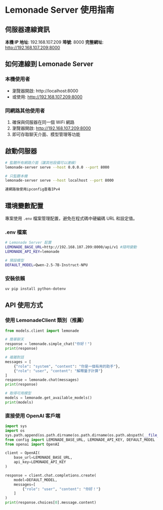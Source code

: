 # Lemonade Server 使用指南

## 伺服器連線資訊

**本機 IP 地址**: 192.168.107.209
**埠號**: 8000
**完整網址**: http://192.168.107.209:8000

## 如何連線到 Lemonade Server

### 本機使用者
- 瀏覽器開啟: http://localhost:8000
- 或使用: http://192.168.107.209:8000

### 同網路其他使用者
1. 確保與伺服器在同一個 WiFi 網路
2. 瀏覽器開啟: http://192.168.107.209:8000
3. 即可存取聊天介面、模型管理等功能

## 啟動伺服器

```bash
# 監聽所有網路介面（讓其他設備可以連線）
lemonade-server serve --host 0.0.0.0 --port 8000

# 只監聽本機
lemonade-server serve --host localhost --port 8000

連網路後使用ipconfig查看IPv4
```

## 環境變數配置

專案使用 `.env` 檔案管理配置，避免在程式碼中硬編碼 URL 和設定值。

### .env 檔案
```bash
# Lemonade Server 配置
LEMONADE_BASE_URL=http://192.168.107.209:8000/api/v1 #隨時變動
LEMONADE_API_KEY=lemonade

# 預設模型
DEFAULT_MODEL=Qwen-2.5-7B-Instruct-NPU
```

### 安裝依賴
```bash
uv pip install python-dotenv
```

## API 使用方式

### 使用 LemonadeClient 類別（推薦）
```python
from models.client import lemonade

# 簡單聊天
response = lemonade.simple_chat("你好！")
print(response)

# 複雜對話
messages = [
    {"role": "system", "content": "你是一個有用的助手"},
    {"role": "user", "content": "解釋量子計算"}
]
response = lemonade.chat(messages)
print(response)

# 取得可用模型
models = lemonade.get_available_models()
print(models)
```

### 直接使用 OpenAI 客戶端
```python
import sys
import os
sys.path.append(os.path.dirname(os.path.dirname(os.path.abspath(__file__))))
from config import LEMONADE_BASE_URL, LEMONADE_API_KEY, DEFAULT_MODEL
from openai import OpenAI

client = OpenAI(
    base_url=LEMONADE_BASE_URL,
    api_key=LEMONADE_API_KEY
)

response = client.chat.completions.create(
    model=DEFAULT_MODEL,
    messages=[
        {"role": "user", "content": "你好！"}
    ]
)
print(response.choices[0].message.content)
```
